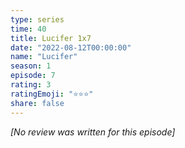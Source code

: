 ```yaml
---
type: series
time: 40
title: Lucifer 1x7
date: "2022-08-12T00:00:00"
name: "Lucifer"
season: 1
episode: 7
rating: 3
ratingEmoji: "⭐️⭐️⭐️"
share: false
---
```


*[No review was written for this episode]*